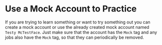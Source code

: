 # Use a Mock Account to Practice

If you are trying to learn something or want to try something out you can
create a mock account or use the already created mock account named
`Testy McTestFace`.  Just make sure that the account has the `Mock` tag and
any jobs also have the `Mock` tag, so that they can periodically be removed.

